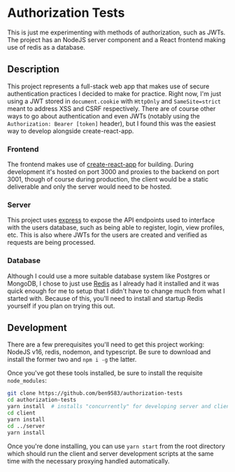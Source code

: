 # Authorization Tests

This is just me experimenting with methods of authorization, such as JWTs. The project has an NodeJS server component and a React frontend making use of redis as a database.

## Description

This project represents a full-stack web app that makes use of secure authentication practices I decided to make for practice. Right now, I'm just using a JWT stored in `document.cookie` with `HttpOnly` and `SameSite=strict` meant to address XSS and CSRF respectively. There are of course other ways to go about authentication and even JWTs (notably using the `Authorization: Bearer [token]` header), but I found this was the easiest way to develop alongside create-react-app.

### Frontend

The frontend makes use of [create-react-app](https://github.com/facebook/create-react-app) for building. During development it's hosted on port 3000 and proxies to the backend on port 3001, though of course during production, the client would be a static deliverable and only the server would need to be hosted.

### Server

This project uses [express](https://github.com/expressjs/express) to expose the API endpoints used to interface with the users database, such as being able to register, login, view profiles, etc. This is also where JWTs for the users are created and verified as requests are being processed.

### Database

Although I could use a more suitable database system like Postgres or MongoDB, I chose to just use [Redis](https://github.com/redis/redis) as I already had it installed and it was quick enough for me to setup that I didn't have to change much from what I started with. Because of this, you'll need to install and startup Redis yourself if you plan on trying this out.

## Development

There are a few prerequisites you'll need to get this project working: NodeJS v16, redis, nodemon, and typescript. Be sure to download and install the former two and `npm i -g` the latter.

Once you've got these tools installed, be sure to install the requisite `node_modules`:

```sh
git clone https://github.com/ben9583/authorization-tests
cd authorization-tests
yarn install  # installs "concurrently" for developing server and client at the same time as well as prettier
cd client
yarn install
cd ../server
yarn install
```

Once you're done installing, you can use `yarn start` from the root directory which should run the client and server development scripts at the same time with the necessary proxying handled automatically.
```
